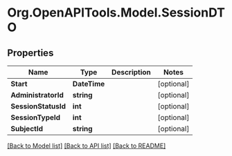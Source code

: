 # Org.OpenAPITools.Model.SessionDTO

## Properties

Name | Type | Description | Notes
------------ | ------------- | ------------- | -------------
**Start** | **DateTime** |  | [optional] 
**AdministratorId** | **string** |  | [optional] 
**SessionStatusId** | **int** |  | [optional] 
**SessionTypeId** | **int** |  | [optional] 
**SubjectId** | **string** |  | [optional] 

[[Back to Model list]](../README.md#documentation-for-models) [[Back to API list]](../README.md#documentation-for-api-endpoints) [[Back to README]](../README.md)

